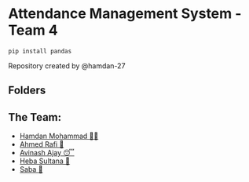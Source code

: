 # Attendance Management System - Team 4

    pip install pandas

Repository created by @hamdan-27

## Folders 

## The Team:
- [Hamdan Mohammad 👨‍💻](@hamdan-27) 
- [Ahmed Rafi 🐐](@ahmedrafi777) 
- [Avinash Ajay 😴]() 
- [Heba Sultana 🌸]() 
- [Saba 🤖]() 